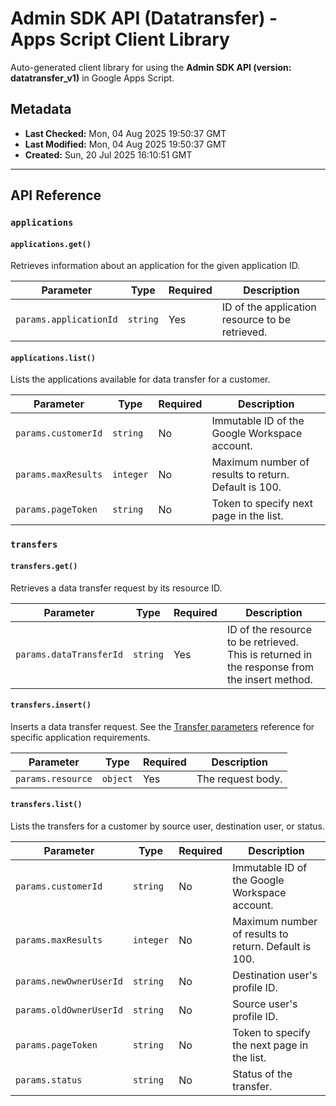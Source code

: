 # Admin SDK API (Datatransfer) - Apps Script Client Library

Auto-generated client library for using the **Admin SDK API (version: datatransfer_v1)** in Google Apps Script.

## Metadata

- **Last Checked:** Mon, 04 Aug 2025 19:50:37 GMT
- **Last Modified:** Mon, 04 Aug 2025 19:50:37 GMT
- **Created:** Sun, 20 Jul 2025 16:10:51 GMT



---

## API Reference

### `applications`

#### `applications.get()`

Retrieves information about an application for the given application ID.

| Parameter | Type | Required | Description |
|---|---|---|---|
| `params.applicationId` | `string` | Yes | ID of the application resource to be retrieved. |

#### `applications.list()`

Lists the applications available for data transfer for a customer.

| Parameter | Type | Required | Description |
|---|---|---|---|
| `params.customerId` | `string` | No | Immutable ID of the Google Workspace account. |
| `params.maxResults` | `integer` | No | Maximum number of results to return. Default is 100. |
| `params.pageToken` | `string` | No | Token to specify next page in the list. |

### `transfers`

#### `transfers.get()`

Retrieves a data transfer request by its resource ID.

| Parameter | Type | Required | Description |
|---|---|---|---|
| `params.dataTransferId` | `string` | Yes | ID of the resource to be retrieved. This is returned in the response from the insert method. |

#### `transfers.insert()`

Inserts a data transfer request. See the [Transfer parameters](https://developers.google.com/workspace/admin/data-transfer/v1/parameters) reference for specific application requirements.

| Parameter | Type | Required | Description |
|---|---|---|---|
| `params.resource` | `object` | Yes | The request body. |

#### `transfers.list()`

Lists the transfers for a customer by source user, destination user, or status.

| Parameter | Type | Required | Description |
|---|---|---|---|
| `params.customerId` | `string` | No | Immutable ID of the Google Workspace account. |
| `params.maxResults` | `integer` | No | Maximum number of results to return. Default is 100. |
| `params.newOwnerUserId` | `string` | No | Destination user's profile ID. |
| `params.oldOwnerUserId` | `string` | No | Source user's profile ID. |
| `params.pageToken` | `string` | No | Token to specify the next page in the list. |
| `params.status` | `string` | No | Status of the transfer. |